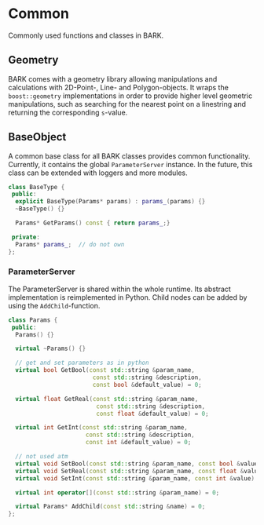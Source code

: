 Common
==========================================================

Commonly used functions and classes in BARK.

## Geometry
BARK comes with a geometry library allowing manipulations and calculations with 2D-Point-, Line- and Polygon-objects. It wraps the `boost::geometry` implementations in order to provide higher level geometric manipulations, such as searching for the nearest point on a linestring and returning the corresponding `s`-value.


## BaseObject
A common base class for all BARK classes provides common functionality. Currently, it contains the global `ParameterServer` instance. In the future, this class can be extended with loggers and more modules. 


```cpp
class BaseType {
 public:
  explicit BaseType(Params* params) : params_(params) {}
  ~BaseType() {}

  Params* GetParams() const { return params_;}

 private:
  Params* params_;  // do not own
};
```


### ParameterServer
The ParameterServer is shared within the whole runtime. Its abstract implementation is reimplemented in Python.
Child nodes can be added by using the `AddChild`-function.

```cpp
class Params {
 public:
  Params() {}

  virtual ~Params() {}

  // get and set parameters as in python
  virtual bool GetBool(const std::string &param_name,
                        const std::string &description,
                        const bool &default_value) = 0;

  virtual float GetReal(const std::string &param_name,
                         const std::string &description,
                         const float &default_value) = 0;

  virtual int GetInt(const std::string &param_name,
                      const std::string &description,
                      const int &default_value) = 0;

  // not used atm
  virtual void SetBool(const std::string &param_name, const bool &value) = 0;
  virtual void SetReal(const std::string &param_name, const float &value) = 0;
  virtual void SetInt(const std::string &param_name, const int &value) = 0;

  virtual int operator[](const std::string &param_name) = 0;

  virtual Params* AddChild(const std::string &name) = 0;
};
```
